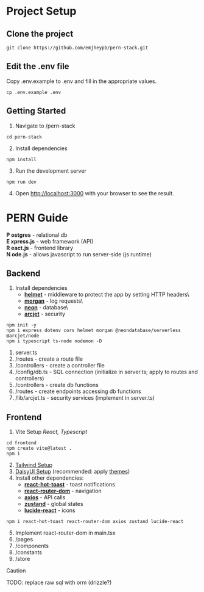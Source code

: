 # Project Setup
## Clone the project
```
git clone https://github.com/emjheypb/pern-stack.git
```
## Edit the .env file
Copy .env.example to .env and fill in the appropriate values.
```
cp .env.example .env
```

## Getting Started
1. Navigate to /pern-stack
```
cd pern-stack
```
2. Install dependencies
```
npm install
```
3. Run the development server
```
npm run dev
```
4. Open [http://localhost:3000](http://localhost:3000) with your browser to see the result.

# PERN Guide
**P ostgres** - relational db\
**E xpress.js** - web framework (API)\
**R eact.js** - frontend library\
**N ode.js** - allows javascript to run server-side (js runtime)

## Backend
1. Install dependencies
    - **[helmet](https://www.npmjs.com/package/helmet)** - middleware to protect the app by setting HTTP headers\
    - **[morgan](https://www.npmjs.com/package/morgan)** - log requests\
    - **[neon](https://neon.com/docs/guides/node)** - database\
    - **[arcjet](https://arcjet.com/)** - security
```
npm init -y
npm i express dotenv cors helmet morgan @neondatabase/serverless @arcjet/node
npm i typescript ts-node nodemon -D
```

1. server.ts
2. /routes - create a route file
3. /controllers - create a controller file
4. /config/db.ts - SQL connection (initialize in server.ts; apply to routes and controllers)
5. /controllers - create db functions
6. /routes - create endpoints accessing db functions
7. /lib/arcjet.ts - security services (implement in server.ts)

## Frontend
1. Vite Setup *React, Typescript*
```
cd frontend
npm create vite@latest .
npm i
```
2. [Tailwind Setup](https://tailwindcss.com/docs/installation/using-vite)
3. [DaisyUI Setup](https://daisyui.com/docs/install/) (recommended: apply [themes](https://daisyui.com/docs/themes/))
4. Install other dependencies:
    - **[react-hot-toast](https://react-hot-toast.com/)** - toast notifications
    - **[react-router-dom](https://reactrouter.com/)** - navigation
    - **[axios](https://axios-http.com/docs/intro)** - API calls
    - **[zustand](https://zustand-demo.pmnd.rs/)** - global states
    - **[lucide-react](https://lucide.dev/guide/packages/lucide-react)** - icons
```
npm i react-hot-toast react-router-dom axios zustand lucide-react
```
5. Implement react-router-dom in main.tsx
6. /pages
7. /components
8. /constants
9. /store

> [!CAUTION]
> TODO: replace raw sql with orm (drizzle?)
